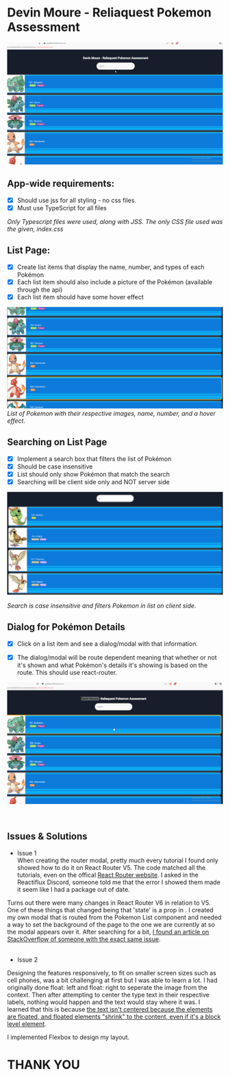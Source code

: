 # Devin Moure - Reliaquest Pokemon Assessment

![App Demo](https://github.com/DeviNoles/ReliaquestPokemon/blob/main/ui-assessment-pokedex-snr/public/readmeimages/fullapp.gif?raw=true)


## App-wide requirements:
- [X] Should use jss for all styling - no css files.
- [X] Must use TypeScript for all files

*Only Typescript files were used, along with JSS. The only CSS file used was the given, index.css*


## List Page:
- [X] Create list items that display the name, number, and types of each Pokémon
- [X] Each list item should also include a picture of the Pokémon (available through the api)
- [X] Each list item should have some hover effect

![Pokemon List Page with Hover Effect](https://github.com/DeviNoles/ReliaquestPokemon/blob/main/ui-assessment-pokedex-snr/public/readmeimages/pokemonlist.PNG?raw=true)
*List of Pokemon with their respective images, name, number, and a hover effect.*


## Searching on List Page
- [X] Implement a search box that filters the list of Pokémon
- [X] Should be case insensitive
- [X] List should only show Pokémon that match the search
- [X] Searching will be client side only and NOT server side

![Search Box](https://github.com/DeviNoles/ReliaquestPokemon/blob/main/ui-assessment-pokedex-snr/public/readmeimages/pokemonsearch.PNG?raw=true)

*Search is case insensitive and filters Pokemon in list on client side.*

## Dialog for Pokémon Details
- [X] Click on a list item and see a dialog/modal with that information.

- [X] The dialog/modal will be route dependent meaning that whether or not it's shown and what Pokémon's details it's showing is based on the route. This should use react-router.

![Responsive App](https://github.com/DeviNoles/ReliaquestPokemon/blob/main/ui-assessment-pokedex-snr/public/readmeimages/responsivepokemon.gif?raw=true)

<br>

## Issues & Solutions
* Issue 1  
When creating the router modal, pretty much every tutorial I found only showed how to do it on React Router V5. The code matched all the tutorials, even on the offical [React Router website](https://v5.reactrouter.com/web/example/modal-gallery). I asked in the Reactiflux Discord, someone told me that the error I showed them made it seem like I had a package out of date.

Turns out there were many changes in React Router V6 in relation to V5. One of these things that changed being that 'state' is a prop in <Link/>. I created my own modal that is routed from the Pokemon List component and needed a way to set the background of the page to the one we are currently at so the modal appears over it. After searching for a bit, [I found an article on StackOverflow of someone with the exact same issue](https://stackoverflow.com/questions/71375943/ts-error-object-literal-may-only-specify-known-properties-and-state-does-not).  
<br>


* Issue 2

Designing the features responsively, to fit on smaller screen sizes such as cell phones, was a bit challenging at first but I was able to learn a lot. I had originally done float: left and float: right to seperate the image from the context. Then after attempting to center the type text in their respective labels, nothing would happen and the text would stay where it was. I learned that this is because [the text isn't centered because the elements are floated, and floated elements "shrink" to the content, even if it's a block level element](https://stackoverflow.com/questions/10408072/text-aligncenter-doesnt-work).

I implemented Flexbox to design my layout.


# THANK YOU
